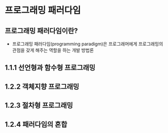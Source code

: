 # 프로그래밍 패러다임
## 프로그래밍 패러다임이란?
- 프로그래밍 패러다임(programming paradigm)은 프로그래머에게 프로그래밍의 관점을 갖게 해주는 역할을 하는 개발 방법론


## 1.1.1 선언형과 함수형 프로그래밍

## 1.2.2 객체지향 프로그래밍

## 1.2.3 절차형 프로그래밍

## 1.2.4 패러다임의 혼합
